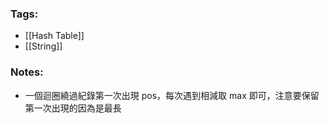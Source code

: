 ### Tags:
- [[Hash Table]]
- [[String]]
### Notes:
- 一個迴圈繞過紀錄第一次出現 pos，每次遇到相減取 max 即可，注意要保留第一次出現的因為是最長

